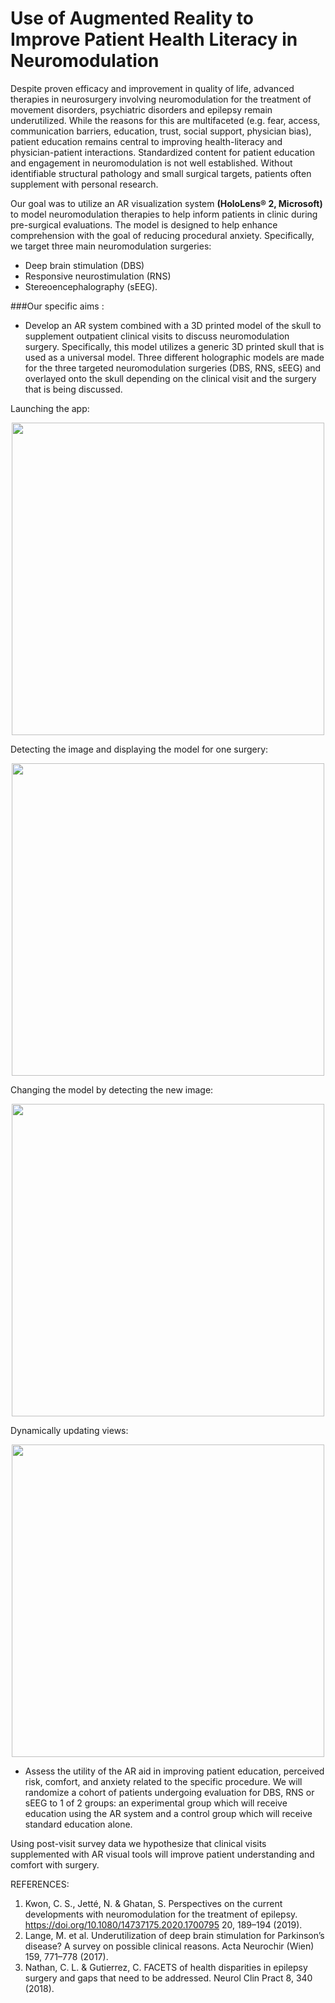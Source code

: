 # Use of Augmented Reality to Improve Patient Health Literacy in Neuromodulation 




Despite proven efficacy and improvement in quality of life, advanced therapies in neurosurgery involving neuromodulation for the treatment of movement disorders, psychiatric disorders and epilepsy remain underutilized. While the reasons for this are multifaceted (e.g. fear, access, communication barriers, education, trust, social support, physician bias), patient education remains central to improving health-literacy and physician-patient interactions. Standardized content for patient education and engagement in neuromodulation is not well established. Without identifiable structural pathology and small surgical targets, patients often supplement with personal research. 

Our goal was to utilize an AR visualization system **(HoloLens® 2, Microsoft)** to model neuromodulation therapies to help inform patients in clinic during pre-surgical evaluations. The model is designed to help enhance comprehension with the goal of reducing procedural anxiety. Specifically, we target three main neuromodulation surgeries: 
* Deep brain stimulation (DBS)
* Responsive neurostimulation (RNS) 
* Stereoencephalography (sEEG). 


###Our specific aims :


* Develop an AR system combined with a 3D printed model of the skull to supplement outpatient clinical visits to discuss neuromodulation surgery. Specifically, this model utilizes a generic 3D printed skull that is used as a universal model. Three different holographic models are made for the three targeted neuromodulation surgeries (DBS, RNS, sEEG) and overlayed onto the skull depending on the clinical visit and the surgery that is being discussed.


Launching the app:

<div align="center">
<img src="https://github.com/nishita96/PatientEducationHololens2/assets/24264347/b1dcfd83-f713-4633-bb32-e2370fa99714" width="500">
</div>


Detecting the image and displaying the model for one surgery:

<div align="center">
<img src="https://github.com/nishita96/PatientEducationHololens2/assets/24264347/226e8df5-328d-4604-87d7-497e9c5a6191" width="500">
</div>


Changing the model by detecting the new image:
  
<div align="center">
<img src="https://github.com/nishita96/PatientEducationHololens2/assets/24264347/9c3cc1be-e9e1-4f54-82bb-d458015214e6" width="500">
</div>


Dynamically updating views:
  
<div align="center">
<img src="https://github.com/nishita96/PatientEducationHololens2/assets/24264347/c7adc573-c7a3-49a2-9872-ddf3ad7d015b" width="500">
</div>

* Assess the utility of the AR aid in improving patient education, perceived risk, comfort, and anxiety related to the specific procedure. We will randomize a cohort of patients undergoing evaluation for DBS, RNS or sEEG to 1 of 2 groups: an experimental group which will receive education using the AR system and a control group which will receive standard education alone. 


Using post-visit survey data we hypothesize that clinical visits supplemented with AR visual tools will improve patient understanding and comfort with surgery. 


REFERENCES:

1.	Kwon, C. S., Jetté, N. & Ghatan, S. Perspectives on the current developments with neuromodulation for the treatment of epilepsy. https://doi.org/10.1080/14737175.2020.1700795 20, 189–194 (2019).
2.	Lange, M. et al. Underutilization of deep brain stimulation for Parkinson’s disease? A survey on possible clinical reasons. Acta Neurochir (Wien) 159, 771–778 (2017).
3.	Nathan, C. L. & Gutierrez, C. FACETS of health disparities in epilepsy surgery and gaps that need to be addressed. Neurol Clin Pract 8, 340 (2018).

